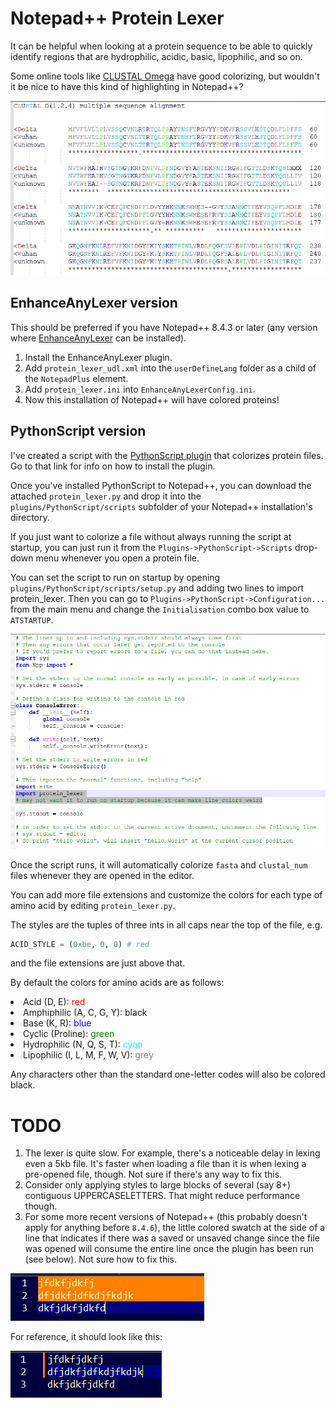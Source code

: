 # Notepad++ Protein Lexer
It can be helpful when looking at a protein sequence to be able to quickly identify
regions that are hydrophilic, acidic, basic, lipophilic, and so on.

Some online tools like [CLUSTAL Omega](https://www.ebi.ac.uk/Tools/msa/clustalo/) have good colorizing, but wouldn't it
be nice to have this kind of highlighting in Notepad++?

![A multiple sequence alignment file after colorizing with protein_lexer.py](/protein_lexer_after.PNG)

## EnhanceAnyLexer version

This should be preferred if you have Notepad++ 8.4.3 or later (any version where [EnhanceAnyLexer](https://github.com/Ekopalypse/EnhanceAnyLexer/tree/1bf2191656deb9f029c98046ca77f9f004870e74) can be installed).

1. Install the EnhanceAnyLexer plugin.
2. Add `protein_lexer_udl.xml` into the `userDefineLang` folder as a child of the `NotepadPlus` element.
3. Add `protein_lexer.ini` into `EnhanceAnyLexerConfig.ini`.
4. Now this installation of Notepad++ will have colored proteins!

## PythonScript version


I've created a script with the [PythonScript plugin](https://npppythonscript.sourceforge.net/) that colorizes protein files.
Go to that link for info on how to install the plugin.

Once you've installed PythonScript to Notepad++, you can download the attached `protein_lexer.py` and drop it into the
`plugins/PythonScript/scripts` subfolder of your Notepad++ installation's directory.

If you just want to colorize a file without always running the script at startup, you can just run it from the
`Plugins->PythonScript->Scripts` drop-down menu whenever you open a protein file.

You can set the script to run on startup by opening `plugins/PythonScript/scripts/setup.py` and adding two lines
to import protein_lexer. Then you can go to `Plugins->PythonScript->Configuration...` from the main menu and change
the `Initialisation` combo box value to `ATSTARTUP`.

![Change settings to load protein lexer at startup](/settings_load_protein_lexer.PNG)

Once the script runs, it will automatically colorize `fasta` and `clustal_num` files whenever they are opened in the editor.

You can add more file extensions and customize the colors for each type of amino acid by editing `protein_lexer.py`.

The styles are the tuples of three ints in all caps near the top of the file, e.g.

```py
ACID_STYLE = (0xbe, 0, 0) # red
```

and the file extensions are just above that.


By default the colors for amino acids are as follows:

<section>
<li>Acid (D, E): <span style='color:red'>red</span></li>
<li>Amphiphilic (A, C, G, Y): black</li>
<li>Base (K, R): <span style='color:blue'>blue</span></li>
<li>Cyclic (Proline): <span style='color:green'>green</span></li>
<li>Hydrophilic (N, Q, S, T): <span style='color:cyan'>cyan</span></li>
<li>Lipophilic (I, L, M, F, W, V): <span style='color:grey'>grey</span></li>
</section>

Any characters other than the standard one-letter codes will also be colored black.

# TODO

1. The lexer is quite slow. For example, there's a noticeable delay in lexing even a 5kb file. It's faster when loading a file than it is when lexing a pre-opened file, though. Not sure if there's any way to fix this.
2. Consider only applying styles to large blocks of several (say 8+) contiguous UPPERCASELETTERS. That might reduce performance though.
3. For some more recent versions of Notepad++ (this probably doesn't apply for anything before `8.4.6`), the little colored swatch at the side of a line that indicates if there was a saved or unsaved change since the file was opened will consume the entire line once the plugin has been run (see below). Not sure how to fix this.

![Annoying orange line for unsaved changes after plugin runs](/how_unsaved_changes_look_after_plugin_runs.PNG)

For reference, it should look like this:

![How unsaved changes should look](/how_unsaved_changes_should_look.PNG)